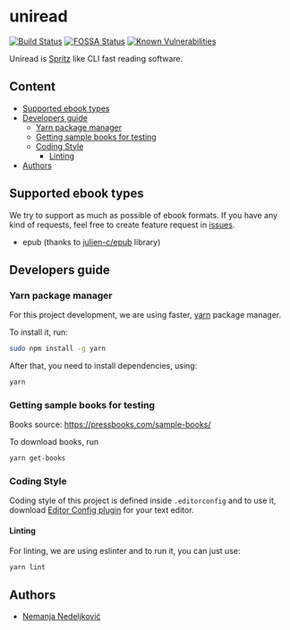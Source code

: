 # uniread

[![Build Status](https://travis-ci.org/nemanjan00/uniread.svg?branch=master)](https://travis-ci.org/nemanjan00/uniread)
[![FOSSA Status](https://app.fossa.io/api/projects/git%2Bgithub.com%2Fnemanjan00%2Funiread.svg?type=shield)](https://app.fossa.io/projects/git%2Bgithub.com%2Fnemanjan00%2Funiread?ref=badge_shield)
[![Known Vulnerabilities](https://snyk.io/test/github/nemanjan00/uniread/badge.svg)](https://snyk.io/test/github/nemanjan00/uniread)

Uniread is [Spritz](http://spritzinc.com/) like CLI fast reading software.

## Content

<!-- vim-markdown-toc GFM -->

* [Supported ebook types](#supported-ebook-types)
* [Developers guide](#developers-guide)
	* [Yarn package manager](#yarn-package-manager)
	* [Getting sample books for testing](#getting-sample-books-for-testing)
	* [Coding Style](#coding-style)
		* [Linting](#linting)
* [Authors](#authors)

<!-- vim-markdown-toc -->

## Supported ebook types

We try to support as much as possible of ebook formats. If you have any kind of requests, feel free to create feature request in [issues](https://github.com/nemanjan00/uniread/issues).

 * epub (thanks to [julien-c/epub](https://github.com/julien-c/epub) library)

## Developers guide

### Yarn package manager

For this project development, we are using faster, [yarn](https://yarnpkg.com/lang/en/) package manager. 

To install it, run: 

```bash
sudo npm install -g yarn
```

After that, you need to install dependencies, using: 

```bash
yarn
```

### Getting sample books for testing

Books source: https://pressbooks.com/sample-books/

To download books, run

```bash
yarn get-books
```

### Coding Style

Coding style of this project is defined inside ``.editorconfig`` and to use it, download [Editor Config plugin](https://editorconfig.org/) for your text editor. 

#### Linting

For linting, we are using eslinter and to run it, you can just use: 

```bash
yarn lint
```

## Authors

 * [Nemanja Nedeljković](https://github.com/nemanjan00)

